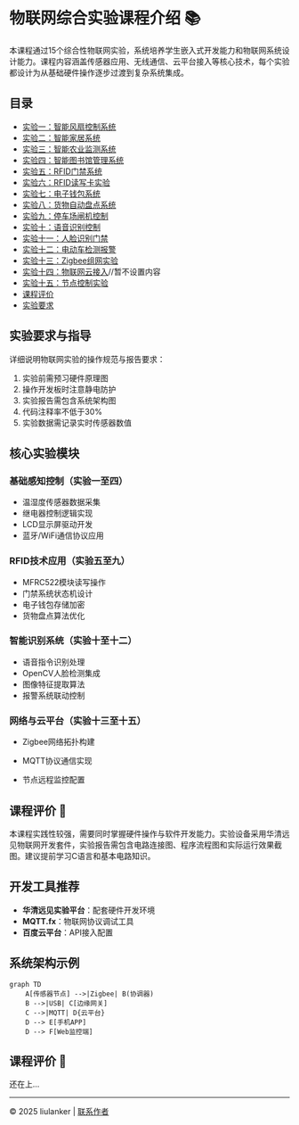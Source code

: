 # 物联网综合实验课程介绍 📚

本课程通过15个综合性物联网实验，系统培养学生嵌入式开发能力和物联网系统设计能力。课程内容涵盖传感器应用、无线通信、云平台接入等核心技术，每个实验都设计为从基础硬件操作逐步过渡到复杂系统集成。

## 目录
- [实验一：智能风扇控制系统](./实验/lab/lab_1/)
- [实验二：智能家居系统](./实验/lab/lab_2/)
- [实验三：智能农业监测系统](./实验/lab/lab_3/)
- [实验四：智能图书馆管理系统](./实验/lab/lab_4/)
- [实验五：RFID门禁系统](./实验/lab/lab_5/)
- [实验六：RFID读写卡实验](./实验/lab/lab_6/)
- [实验七：电子钱包系统](./实验/lab/lab_7/)
- [实验八：货物自动盘点系统](./实验/lab/lab_8/)
- [实验九：停车场闸机控制](./实验/lab/lab_9/)
- [实验十：语音识别控制](./实验/lab/lab_10/)
- [实验十一：人脸识别门禁](./实验/lab/lab_11/)
- [实验十二：电动车检测报警](./实验/lab/lab_12/)
- [实验十三：Zigbee组网实验](./实验/lab/lab_13/)
- [实验十四：物联网云接入](./实验/lab/lab_14/)//暂不设置内容
- [实验十五：节点控制实验](./实验/lab/lab_15/)
- [课程评价](#课程评价)
- [实验要求](./实验/实验资料/)

## 实验要求与指导
详细说明物联网实验的操作规范与报告要求：
1. 实验前需预习硬件原理图
2. 操作开发板时注意静电防护
3. 实验报告需包含系统架构图
4. 代码注释率不低于30%
5. 实验数据需记录实时传感器数值

## 核心实验模块

### 基础感知控制（实验一至四）
- 温湿度传感器数据采集
- 继电器控制逻辑实现
- LCD显示屏驱动开发
- 蓝牙/WiFi通信协议应用

### RFID技术应用（实验五至九）
- MFRC522模块读写操作
- 门禁系统状态机设计
- 电子钱包存储加密
- 货物盘点算法优化

### 智能识别系统（实验十至十二）
- 语音指令识别处理
- OpenCV人脸检测集成
- 图像特征提取算法
- 报警系统联动控制

### 网络与云平台（实验十三至十五）
- Zigbee网络拓扑构建
- MQTT协议通信实现
 
- 节点远程监控配置

## 课程评价 💬
本课程实践性较强，需要同时掌握硬件操作与软件开发能力。实验设备采用华清远见物联网开发套件，实验报告需包含电路连接图、程序流程图和实际运行效果截图。建议提前学习C语言和基本电路知识。

## 开发工具推荐
- **华清远见实验平台**：配套硬件开发环境
- **MQTT.fx**：物联网协议调试工具
- **百度云平台**：API接入配置

## 系统架构示例
```mermaid
graph TD
    A[传感器节点] -->|Zigbee| B(协调器)
    B -->|USB| C[边缘网关]
    C -->|MQTT| D{云平台}
    D --> E[手机APP]
    D --> F[Web监控端]
```

## 课程评价 💬



还在上...



---


© 2025 liulanker | [联系作者]( liulanker@gmail.com)
